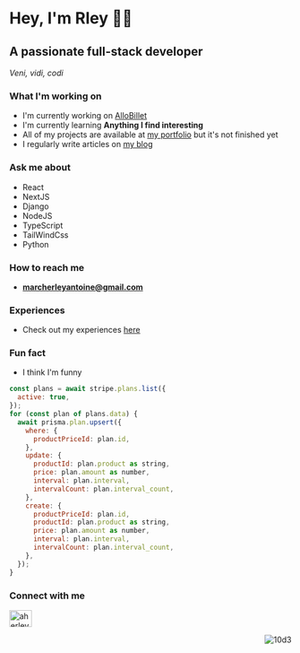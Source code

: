 # Hey, I'm Rley 👋🏼

## A passionate full-stack developer

*Veni, vidi, codi*

### What I'm working on
- I'm currently working on [AlloBillet](https://github.com/10d3/maplas.git)
- I'm currently learning **Anything I find interesting**
- All of my projects are available at [my portfolio](https://amherley.vercel.app/) but it's not finished yet
- I regularly write articles on [my blog](https://amherley.vercel.app/blog)

### Ask me about
- React
- NextJS
- Django
- NodeJS
- TypeScript
- TailWindCss
- Python

### How to reach me
- **marcherleyantoine@gmail.com**

### Experiences
- Check out my experiences [here](https://herley.netlify.app/certificat.pdf)

### Fun fact
- I think I'm funny

```jsx
const plans = await stripe.plans.list({
  active: true,
});
for (const plan of plans.data) {
  await prisma.plan.upsert({
    where: {
      productPriceId: plan.id,
    },
    update: {
      productId: plan.product as string,
      price: plan.amount as number,
      interval: plan.interval,
      intervalCount: plan.interval_count,
    },
    create: {
      productPriceId: plan.id,
      productId: plan.product as string,
      price: plan.amount as number,
      interval: plan.interval,
      intervalCount: plan.interval_count,
    },
  });
}
```

### Connect with me
<a href="https://linkedin.com/in/aherleym" target="blank">
  <img align="center" src="https://raw.githubusercontent.com/rahuldkjain/github-profile-readme-generator/master/src/images/icons/Social/linked-in-alt.svg" alt="aherleym" height="30" width="40" />
</a>

<p align="right">
  <img src="https://komarev.com/ghpvc/?username=10d3&label=Profile%20views&color=0e75b6&style=flat" alt="10d3" />
</p>
